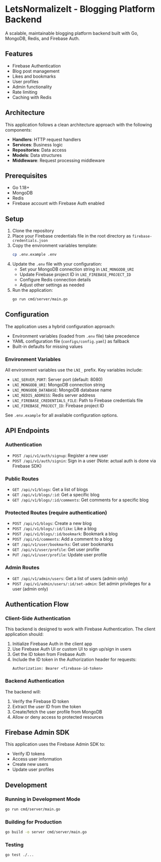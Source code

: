 # LetsNormalizeIt - Blogging Platform Backend

A scalable, maintainable blogging platform backend built with Go, MongoDB, Redis, and Firebase Auth.

## Features

- Firebase Authentication
- Blog post management
- Likes and bookmarks
- User profiles
- Admin functionality
- Rate limiting
- Caching with Redis

## Architecture

This application follows a clean architecture approach with the following components:

- **Handlers**: HTTP request handlers
- **Services**: Business logic
- **Repositories**: Data access
- **Models**: Data structures
- **Middleware**: Request processing middleware

## Prerequisites

- Go 1.18+
- MongoDB
- Redis
- Firebase account with Firebase Auth enabled

## Setup

1. Clone the repository
2. Place your Firebase credentials file in the root directory as `firebase-credentials.json`
3. Copy the environment variables template:
   ```bash
   cp .env.example .env
   ```
4. Update the `.env` file with your configuration:
   - Set your MongoDB connection string in `LNI_MONGODB_URI`
   - Update Firebase project ID in `LNI_FIREBASE_PROJECT_ID`
   - Configure Redis connection details
   - Adjust other settings as needed
5. Run the application:
   ```bash
   go run cmd/server/main.go
   ```

## Configuration

The application uses a hybrid configuration approach:
- Environment variables (loaded from `.env` file) take precedence
- YAML configuration file (`configs/config.yaml`) as fallback
- Built-in defaults for missing values

### Environment Variables

All environment variables use the `LNI_` prefix. Key variables include:

- `LNI_SERVER_PORT`: Server port (default: 8080)
- `LNI_MONGODB_URI`: MongoDB connection string
- `LNI_MONGODB_DATABASE`: MongoDB database name
- `LNI_REDIS_ADDRESS`: Redis server address
- `LNI_FIREBASE_CREDENTIALS_FILE`: Path to Firebase credentials file
- `LNI_FIREBASE_PROJECT_ID`: Firebase project ID

See `.env.example` for all available configuration options.

## API Endpoints

### Authentication

- `POST /api/v1/auth/signup`: Register a new user
- `POST /api/v1/auth/signin`: Sign in a user (Note: actual auth is done via Firebase SDK)

### Public Routes

- `GET /api/v1/blogs`: Get a list of blogs
- `GET /api/v1/blogs/:id`: Get a specific blog
- `GET /api/v1/blogs/:id/comments`: Get comments for a specific blog

### Protected Routes (require authentication)

- `POST /api/v1/blogs`: Create a new blog
- `POST /api/v1/blogs/:id/like`: Like a blog
- `POST /api/v1/blogs/:id/bookmark`: Bookmark a blog
- `POST /api/v1/comments`: Add a comment to a blog
- `GET /api/v1/user/bookmarks`: Get user bookmarks
- `GET /api/v1/user/profile`: Get user profile
- `PUT /api/v1/user/profile`: Update user profile

### Admin Routes

- `GET /api/v1/admin/users`: Get a list of users (admin only)
- `POST /api/v1/admin/users/:id/set-admin`: Set admin privileges for a user (admin only)

## Authentication Flow

### Client-Side Authentication

This backend is designed to work with Firebase Authentication. The client application should:

1. Initialize Firebase Auth in the client app
2. Use Firebase Auth UI or custom UI to sign up/sign in users
3. Get the ID token from Firebase Auth
4. Include the ID token in the Authorization header for requests:
   ```
   Authorization: Bearer <firebase-id-token>
   ```

### Backend Authentication

The backend will:

1. Verify the Firebase ID token
2. Extract the user ID from the token
3. Create/fetch the user profile from MongoDB
4. Allow or deny access to protected resources

## Firebase Admin SDK

This application uses the Firebase Admin SDK to:

- Verify ID tokens
- Access user information
- Create new users
- Update user profiles

## Development

### Running in Development Mode

```bash
go run cmd/server/main.go
```

### Building for Production

```bash
go build -o server cmd/server/main.go
```

### Testing

```bash
go test ./...
```
